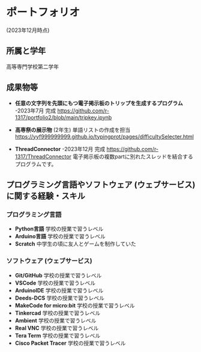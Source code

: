 # ポートフォリオ
(2023年12月時点)

## 所属と学年

高等専門学校第二学年
## 成果物等

-   **任意の文字列を先頭にもつ電子掲示板のトリップを生成するプログラム** -2023年7月 完成
  https://github.com/r-1317/portfolio2/blob/main/tripkey.ipynb

-   **高専祭の展示物** (2年生)
 単語リストの作成を担当
 https://yyf999999999.github.io/typingprot/pages/difficultySelecter.html
 
-  **ThreadConnector** -2023年12月 完成
 https://github.com/r-1317/ThreadConnector
 電子掲示板の複数partに別れたスレッドを結合するプログラムです。

## プログラミング言語やソフトウェア (ウェブサービス) に関する経験・スキル

### プログラミング言語

 - **Python言語**
 学校の授業で習うレベル
 - **Arduino言語**
 学校の授業で習うレベル
 - **Scratch**
 中学生の頃に友人とゲームを制作していた
### ソフトウェア (ウェブサービス)
 - **Git/GitHub**
学校の授業で習うレベル
- **VSCode**
学校の授業で習うレベル
- **ArduinoIDE**
学校の授業で習うレベル
- **Deeds-DCS**
学校の授業で習うレベル
- **MakeCode for micro:bit**
学校の授業で習うレベル
- **Tinkercad**
学校の授業で習うレベル
- **Ambient**
学校の授業で習うレベル
- **Real VNC**
学校の授業で習うレベル
- **Tera Term**
学校の授業で習うレベル
- **Cisco Packet Tracer**
学校の授業で習うレベル
<!--stackedit_data:
eyJoaXN0b3J5IjpbMTk5Mzc5NTUyMl19
-->
